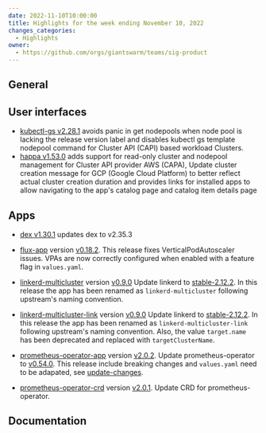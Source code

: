 ```yaml
---
date: 2022-11-10T10:00:00
title: Highlights for the week ending November 10, 2022
changes_categories:
  - Highlights
owner:
  - https://github.com/orgs/giantswarm/teams/sig-product
---
```

## General

## User interfaces
- [kubectl-gs v2.28.1](https://github.com/giantswarm/kubectl-gs/releases/tag/v2.28.1) avoids panic in get nodepools when node pool is lacking the release version label and disables kubectl gs template nodepool command for Cluster API (CAPI) based workload Clusters.
- [happa v1.53.0](https://github.com/giantswarm/happa/releases/tag/v1.53.0) adds support for read-only cluster and nodepool management for Cluster API provider AWS (CAPA), Update cluster creation message for GCP (Google Cloud Platform) to better reflect actual cluster creation duration and provides links for installed apps to allow navigating to the app's catalog page and catalog item details page
## Apps
- [dex v1.30.1](https://github.com/giantswarm/dex-app/releases/tag/v1.30.1) updates dex to v2.35.3

- [flux-app](https://github.com/giantswarm/flux-app) version [v0.18.2](https://github.com/giantswarm/flux-app/blob/master/CHANGELOG.md#0182---2022-11-10). This release fixes VerticalPodAutoscaler issues. VPAs are now correctly configured when enabled with a feature flag in `values.yaml`.
- [linkerd-multicluster](https://github.com/giantswarm/linkerd-multicluster-app) version [v0.9.0](https://github.com/giantswarm/linkerd-multicluster-app/blob/main/CHANGELOG.md#090---2022-11-07) Update linkerd to [stable-2.12.2](https://github.com/linkerd/linkerd2/releases/tag/stable-2.12.2). In this release the app has been renamed as `linkerd-multicluster` following upstream's naming convention.
- [linkerd-multicluster-link](https://github.com/giantswarm/linkerd-multicluster-link-app) version [v0.9.0](https://github.com/giantswarm/linkerd-multicluster-link-app/blob/main/CHANGELOG.md#090---2022-11-07) Update linkerd to [stable-2.12.2](https://github.com/linkerd/linkerd2/releases/tag/stable-2.12.2). In this release the app has been renamed as `linkerd-multicluster-link` following upstream's naming convention. Also, the value `target.name` has been deprecated and replaced with `targetClusterName`.
- [prometheus-operator-app](https://github.com/giantswarm/prometheus-operator-app) version [v2.0.2](https://github.com/giantswarm/prometheus-operator-app/releases/tag/v2.0.2). Update prometheus-operator to [v0.54.0](https://github.com/prometheus-operator/prometheus-operator/releases/tag/v0.54.0). This release include breaking changes and `values.yaml` need to be adapated, see [update-changes](https://github.com/giantswarm/prometheus-operator-app/blob/v2.0.0/changelog/23.x_32.x.md.).
- [prometheus-operator-crd](https://github.com/giantswarm/prometheus-operator-crd) version [v2.0.1](https://github.com/giantswarm/prometheus-operator-crd/releases/tag/v2.0.1). Update CRD for prometheus-operator.

## Documentation

